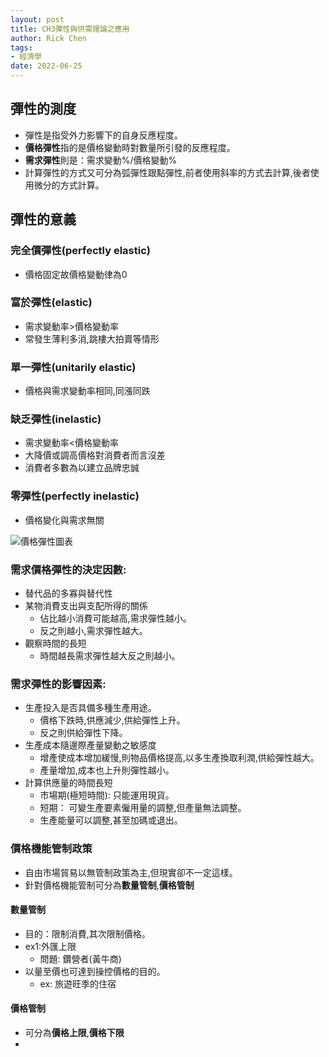 ```yaml
---
layout: post
title: CH3彈性與供需理論之應用
author: Rick Chen
tags:
- 經濟學
date: 2022-06-25
---
```


## 彈性的測度
* 彈性是指受外力影響下的自身反應程度。
* **價格彈性**指的是價格變動時對數量所引發的反應程度。
* **需求彈性**則是：需求變動%/價格變動%
* 計算彈性的方式又可分為弧彈性跟點彈性,前者使用斜率的方式去計算,後者使用微分的方式計算。

## 彈性的意義

### 完全價彈性(perfectly elastic)
* 價格固定故價格變動律為0

### 富於彈性(elastic)
* 需求變動率>價格變動率
* 常發生薄利多消,跳樓大拍賣等情形

### 單一彈性(unitarily elastic)
* 價格與需求變動率相同,同漲同跌

### 缺乏彈性(inelastic)
* 需求變動率<價格變動率
* 大降價或調高價格對消費者而言沒差
* 消費者多數為以建立品牌忠誠

### 零彈性(perfectly inelastic)
* 價格變化與需求無關

![價格彈性圖表](https://wiki.mbalib.com/w/images/7/7b/%E8%BF%90%E8%BE%93%E9%9C%80%E6%B1%82%E4%BB%B7%E6%A0%BC%E5%BC%B9%E6%80%A7%E7%9A%84%E4%BA%94%E7%A7%8D%E6%83%85%E5%BD%A2.jpg)

### 需求價格彈性的決定因數:
* 替代品的多寡與替代性
* 某物消費支出與支配所得的關係
   * 佔比越小消費可能越高,需求彈性越小。
   * 反之則越小,需求彈性越大。
* 觀察時間的長短
   * 時間越長需求彈性越大反之則越小。
### 需求彈性的影響因素:
* 生產投入是否具備多種生產用途。
   * 價格下跌時,供應減少,供給彈性上升。
   * 反之則供給彈性下降。
* 生產成本隨邊際產量變動之敏感度
   * 增產使成本增加緩慢,則物品價格提高,以多生產換取利潤,供給彈性越大。
   * 產量增加,成本也上升則彈性越小。
* 計算供應量的時間長短
   * 市場期(極短時間): 只能運用現貨。
   * 短期： 可變生產要素僱用量的調整,但產量無法調整。
   * 生產能量可以調整,甚至加碼或退出。

### 價格機能管制政策
* 自由市場貿易以無管制政策為主,但現實卻不一定這樣。
* 針對價格機能管制可分為**數量管制**,**價格管制**

#### 數量管制
* 目的：限制消費,其次限制價格。
* ex1:外匯上限
   * 問題: 鑽營者(黃牛商)
* 以量至價也可達到操控價格的目的。
   * ex: 旅遊旺季的住宿

#### 價格管制
* 可分為**價格上限**,**價格下限**
* 
